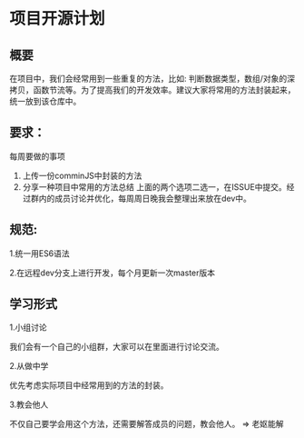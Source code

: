 # 项目开源计划
## 概要
在项目中，我们会经常用到一些重复的方法，比如: 判断数据类型，数组/对象的深拷贝，函数节流等。为了提高我们的开发效率。建议大家将常用的方法封装起来，统一放到该仓库中。

## 要求：
每周要做的事项
1. 上传一份comminJS中封装的方法
2. 分享一种项目中常用的方法总结
上面的两个选项二选一，在ISSUE中提交。经过群内的成员讨论并优化，每周周日晚我会整理出来放在dev中。

## 规范:
1.统一用ES6语法

2.在远程dev分支上进行开发，每个月更新一次master版本

## 学习形式
1.小组讨论

我们会有一个自己的小组群，大家可以在里面进行讨论交流。

2.从做中学

优先考虑实际项目中经常用到的方法的封装。

3.教会他人

不仅自己要学会用这个方法，还需要解答成员的问题，教会他人。 => 老妪能解
